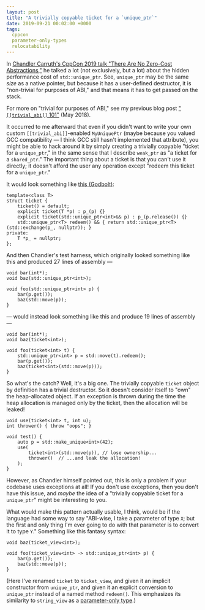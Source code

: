 ```yaml
---
layout: post
title: "A trivially copyable ticket for a `unique_ptr`"
date: 2019-09-21 00:02:00 +0000
tags:
  cppcon
  parameter-only-types
  relocatability
---
```


In [Chandler Carruth's CppCon 2019 talk "There Are No Zero-Cost Abstractions,"](https://www.youtube.com/watch?v=rHIkrotSwcc)
he talked a
lot (not exclusively, but a lot) about the hidden performance cost of `std::unique_ptr`.
See, `unique_ptr` may be the same _size_ as a native pointer, but because it has a
user-defined destructor, it is "non-trivial for purposes of ABI," and that means
it has to get passed on the stack.

For more on "trivial for purposes of ABI," see my previous blog post
["`[[trivial_abi]]` 101"](/blog/2018/05/02/trivial-abi-101/) (May 2018).

It occurred to me afterward that even if you didn't want to write your own custom `[[trivial_abi]]`-enabled
`MyUniquePtr` (maybe because you valued GCC compatibility — I think GCC still hasn't implemented
that attribute), you might be able to hack around it by simply creating a trivially copyable
"ticket for a `unique_ptr`," in the same sense that I describe `weak_ptr` as "a ticket for a
`shared_ptr`." The important thing about a ticket is that you can't use it directly; it doesn't
afford the user any operation except "redeem this ticket for a `unique_ptr`."

It would look something like [this (Godbolt)](https://godbolt.org/z/FiKs8w):

    template<class T>
    struct ticket {
        ticket() = default;
        explicit ticket(T *p) : p_(p) {}
        explicit ticket(std::unique_ptr<int>&& p) : p_(p.release()) {}
        std::unique_ptr<T> redeem() && { return std::unique_ptr<T>(std::exchange(p_, nullptr)); }
    private:
        T *p_ = nullptr;
    };

And then Chandler's test harness, which originally looked something like this
and produced 27 lines of assembly —

    void bar(int*);
    void baz(std::unique_ptr<int>);

    void foo(std::unique_ptr<int> p) {
        bar(p.get());
        baz(std::move(p));
    }

— would instead look something like this and produce 19 lines of assembly —

    void bar(int*);
    void baz(ticket<int>);

    void foo(ticket<int> t) {
        std::unique_ptr<int> p = std::move(t).redeem();
        bar(p.get());
        baz(ticket<int>(std::move(p)));
    }

So what's the catch? Well, it's a big one. The trivially copyable `ticket` object
by definition has a trivial destructor. So it doesn't consider itself to "own" the
heap-allocated object. If an exception is thrown during the time the heap allocation
is managed only by the ticket, then the allocation will be leaked!

    void use(ticket<int> t, int u);
    int thrower() { throw "oops"; }

    void test() {
        auto p = std::make_unique<int>(42);
        use(
            ticket<int>(std::move(p)), // lose ownership...
            thrower()  // ...and leak the allocation!
        );
    }

However, as Chandler himself pointed out, this is only a problem if your codebase
uses exceptions at all! If you don't use exceptions, then you don't have this issue,
and _maybe_ the idea of a "trivially copyable ticket for a `unique_ptr`" might be
interesting to you.

What would make this pattern actually usable, I think, would be if the language had some
way to say "ABI-wise, I take a parameter of type `X`; but the first and only thing
I'm ever going to do with that parameter is to convert it to type `Y`." Something like
this fantasy syntax:

    void baz(ticket_view<int>);

    void foo(ticket_view<int> -> std::unique_ptr<int> p) {
        bar(p.get());
        baz(std::move(p));
    }

(Here I've renamed `ticket` to `ticket_view`, and given it an implicit constructor
from `unique_ptr`, and given it an explicit conversion to `unique_ptr` instead of
a named method `redeem()`. This emphasizes its similarity to `string_view` as a
[parameter-only type](/blog/tags/#parameter-only-types).)
